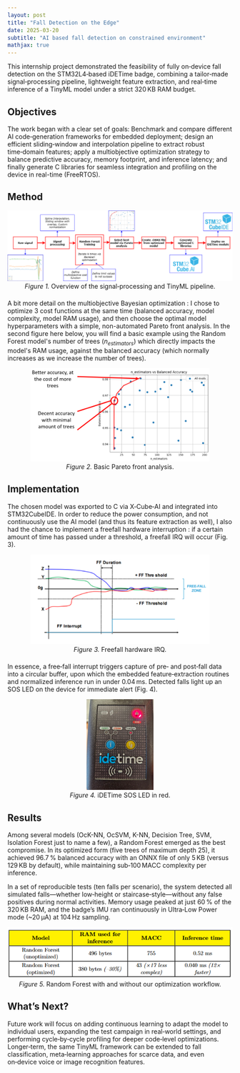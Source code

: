 ```yaml
---
layout: post
title: "Fall Detection on the Edge"
date: 2025-03-20
subtitle: "AI based fall detection on constrained environment"
mathjax: true
---
```


<p>
  This internship project demonstrated the feasibility of fully on‑device fall detection on the STM32L4‑based iDETime badge, combining a tailor‑made signal‑processing pipeline, lightweight feature extraction, and real‑time inference of a TinyML model under a strict 320 KB RAM budget.
</p>

<h2>Objectives</h2>
<p>
  The work began with a clear set of goals: Benchmark and compare different AI code‑generation frameworks for embedded deployment; design an efficient sliding‑window and interpolation pipeline to extract robust time‑domain features; apply a multiobjective optimization strategy to balance predictive accuracy, memory footprint, and inference latency; and finally generate C libraries for seamless integration and profiling on the device in real-time (FreeRTOS).
</p>

<h2>Method</h2>
<p>
  <figure style="max-width:800px; margin:0 auto 1.5em; text-align:center;">
  <img src="../assets/img/poster_metodo.png" width="800" alt="Method workflow diagram">
  <figcaption><em>Figure 1.</em> Overview of the signal‑processing and TinyML pipeline.</figcaption>
  </figure>  

  A bit more detail on the multiobjective Bayesian optimization : I chose to optimize 3 cost functions at the same time (balanced accuracy, model complexity, model RAM usage), and then choose the optimal model hyperparameters with a simple, non-automated Pareto front analysis. In the second figure here below, you will find a basic example using the Random Forest model's number of trees $(n_{estimators})$ which directly impacts the model's RAM usage, against the balanced accuracy (which normally increases as we increase the number of trees).

  <figure style="max-width:800px; margin:0 auto; text-align:center;">
  <img src="../assets/img/pareto.png" width="400" alt="AI results">
  <figcaption><em>Figure 2.</em> Basic Pareto front analysis.</figcaption>
</figure>

</p>

<h2>Implementation</h2>
<p>
  The chosen model was exported to C via X‑Cube‑AI and integrated into STM32CubeIDE. In order to reduce the power consumption, and not continuously use the AI model (and thus its feature extraction as well), I also had the chance to implement a freefall hardware interruption : if a certain amount of time has passed under a threshold, a freefall IRQ will occur (Fig. 3).

  <figure style="max-width:800px; margin:0 auto 1.5em; text-align:center;">
  <img src="../assets/img/freefall.png" width="400" alt="AI results">
  <figcaption><em>Figure 3.</em> Freefall hardware IRQ.</figcaption>
  </figure>

  In essence, a free‑fall interrupt triggers capture of pre‑ and post‑fall data into a circular buffer, upon which the embedded feature‑extraction routines and normalized inference run in under 0.04 ms. Detected falls light up an SOS LED on the device for immediate alert (Fig. 4).  

  <figure style="max-width:800px; margin:0 auto 1.5em; text-align:center;">
  <img src="../assets/img/alarm_idetime.png" width="150" alt="AI results">
  <figcaption><em>Figure 4.</em> iDETime SOS LED in red.</figcaption>
  </figure>


</p>

<h2>Results</h2>
<p>
  Among several models (OcK-NN, OcSVM, K-NN, Decision Tree, SVM, Isolation Forest just to name a few), a Random Forest emerged as the best compromise. In its optimized form (five trees of maximum depth 25), it achieved 96.7 % balanced accuracy with an ONNX file of only 5 KB (versus 129 KB by default), while maintaining sub‑100 MACC complexity per inference.

  In a set of reproducible tests (ten falls per scenario), the system detected all simulated falls—whether low‑height or staircase‑style—without any false positives during normal activities. Memory usage peaked at just 60 % of the 320 KB RAM, and the badge’s IMU ran continuously in Ultra‑Low Power mode (~20 μA) at 104 Hz sampling.

<figure style="max-width:800px; margin:0 auto; text-align:center;">
  <img src="../assets/img/ai_results.png" width="600" alt="AI results">
  <figcaption><em>Figure 5.</em> Random Forest with and without our optimization workflow.</figcaption>
</figure>
</p>

<h2>What’s Next?</h2>
<p>
  Future work will focus on adding continuous learning to adapt the model to individual users, expanding the test campaign in real‑world settings, and performing cycle‑by‑cycle profiling for deeper code‑level optimizations. Longer‑term, the same TinyML framework can be extended to fall classification, meta‑learning approaches for scarce data, and even on‑device voice or image recognition features.
</p>



